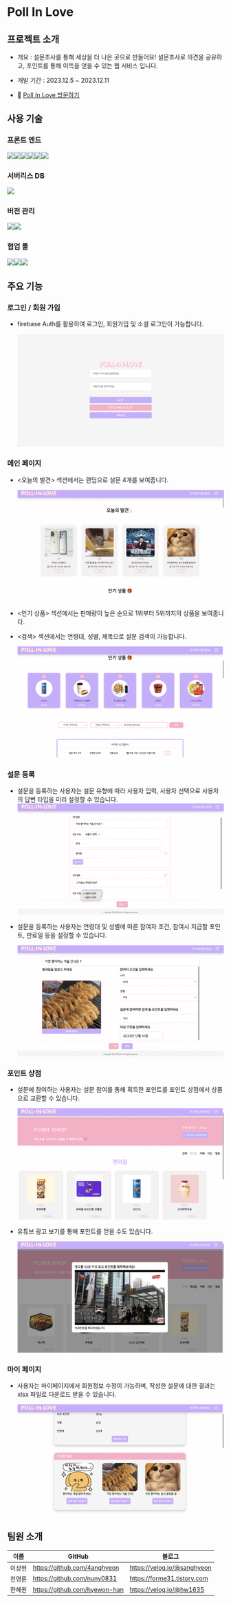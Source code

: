 # Poll In Love

## 프로젝트 소개

- 개요 : 설문조사를 통해 세상을 더 나은 곳으로 만들어요! 설문조사로 의견을 공유하고, 포인트를 통해 이득을 얻을 수 있는 웹 서비스 입니다.
- 개발 기간 : 2023.12.5 ~ 2023.12.11

- 💌 [Poll In Love 방문하기](https://poll-in-love.vercel.app/)

## 사용 기술

### 프론트 엔드

<img src="https://img.shields.io/badge/HTML5-E34F26?style=for-the-badge&logo=html5&logoColor=white"><img src="https://img.shields.io/badge/CSS3-1572B6?style=for-the-badge&logo=css3&logoColor=white"><img src="https://img.shields.io/badge/JavaScript-323330?style=for-the-badge&logo=javascript&logoColor=F7DF1E"><img src="https://img.shields.io/badge/React-20232A?style=for-the-badge&logo=react&logoColor=61DAFB"><img src="https://img.shields.io/badge/Redux-593D88?style=for-the-badge&logo=redux&logoColor=white"><img src="https://img.shields.io/badge/React_Query-FF4154?style=for-the-badge&logo=React_Query&logoColor=white">

### 서버리스 DB

<img src="https://img.shields.io/badge/firebase-ffca28?style=for-the-badge&logo=firebase&logoColor=black">

### 버전 관리

<img src="https://img.shields.io/badge/GitHub-100000?style=for-the-badge&logo=github&logoColor=white"><img src="https://img.shields.io/badge/GIT-E44C30?style=for-the-badge&logo=git&logoColor=white">

### 협업 툴

<img src="https://img.shields.io/badge/Figma-F24E1E?style=for-the-badge&logo=figma&logoColor=white"><img src="https://img.shields.io/badge/Slack-4A154B?style=for-the-badge&logo=slack&logoColor=white"><img src="https://img.shields.io/badge/notion-000000?style=for-the-badge&logo=notion&logoColor=white">

## 주요 기능

### 로그인 / 회원 가입

- firebase Auth를 활용하여 로그인, 회원가입 및 소셜 로그인이 가능합니다.

  <img src="./src/assets/images/pollInLove-01.png">

### 메인 페이지

- <오늘의 발견> 섹션에서는 랜덤으로 설문 4개를 보여줍니다.

  <img src="./src/assets/images/pollInLove-02.png">

- <인기 상품> 섹션에서는 판매량이 높은 순으로 1위부터 5위까지의 상품을 보여줍니다.
- <검색> 섹션에서는 연령대, 성별, 제목으로 설문 검색이 가능합니다.

  <img src="./src/assets/images/pollInLove-03.png">

### 설문 등록

- 설문을 등록하는 사용자는 설문 유형에 따라 사용자 입력, 사용자 선택으로 사용자의 답변 타입을 미리 설정할 수 있습니다.
  <img src="./src/assets/images/pollInLove-04.png">

- 설문을 등록하는 사용자는 연령대 및 성별에 따른 참여자 조건, 참여시 지급할 포인트, 만료일 등을 설정할 수 있습니다.

  <img src="./src/assets/images/pollInLove-05.png">

### 포인트 상점

- 설문에 참여하는 사용자는 설문 참여를 통해 획득한 포인트를 포인트 상점에서 상품으로 교환할 수 있습니다.

  <img src="./src/assets/images/pollInLove-06.png">

- 유튜브 광고 보기를 통해 포인트를 얻을 수도 있습니다.

  <img src="./src/assets/images/pollInLove-07.png">

### 마이 페이지

- 사용자는 마이페이지에서 회원정보 수정이 가능하며, 작성한 설문에 대한 결과는 xlsx 파일로 다운로드 받을 수 있습니다.

  <img src="./src/assets/images/pollInLove-08.png">

## 팀원 소개

|  이름  | GitHub                        | 블로그                      |
| :----: | ----------------------------- | --------------------------- |
| 이상현 | https://github.com/4anghyeon  | https://velog.io/@sanghyeon |
| 천영륜 | https://github.com/nuny0831   | https://forme31.tistory.com |
| 한혜원 | https://github.com/hyewon-han | https://velog.io/@hw1635    |

